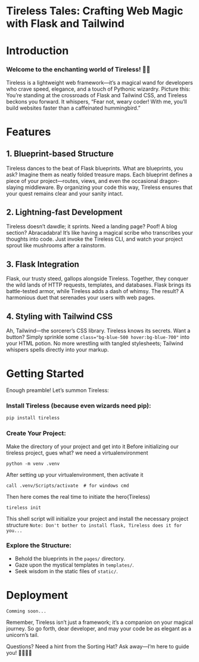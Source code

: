# Tireless Tales: Crafting Web Magic with Flask and Tailwind
# Introduction
### Welcome to the enchanting world of Tireless! 🚀✨
Tireless is a lightweight web framework—it’s a magical wand for developers who crave speed, elegance, and a touch of Pythonic wizardry. Picture this: You’re standing at the crossroads of Flask and Tailwind CSS, and Tireless beckons you forward. It whispers, “Fear not, weary coder! With me, you’ll build websites faster than a caffeinated hummingbird.”

# Features

## 1. Blueprint-based Structure
Tireless dances to the beat of Flask blueprints. What are blueprints, you ask? Imagine them as neatly folded treasure maps. Each blueprint defines a piece of your project—routes, views, and even the occasional dragon-slaying middleware. By organizing your code this way, Tireless ensures that your quest remains clear and your sanity intact.

## 2. Lightning-fast Development
Tireless doesn’t dawdle; it sprints. Need a landing page? Poof! A blog section? Abracadabra! It’s like having a magical scribe who transcribes your thoughts into code. Just invoke the Tireless CLI, and watch your project sprout like mushrooms after a rainstorm.

## 3. Flask Integration
Flask, our trusty steed, gallops alongside Tireless. Together, they conquer the wild lands of HTTP requests, templates, and databases. Flask brings its battle-tested armor, while Tireless adds a dash of whimsy. The result? A harmonious duet that serenades your users with web pages.

## 4. Styling with Tailwind CSS
Ah, Tailwind—the sorcerer’s CSS library. Tireless knows its secrets. Want a button? Simply sprinkle some ```class="bg-blue-500 hover:bg-blue-700"``` into your HTML potion. No more wrestling with tangled stylesheets; Tailwind whispers spells directly into your markup.

# Getting Started
Enough preamble! Let’s summon Tireless:

### Install Tireless (because even wizards need pip):
```python
pip install tireless
```
### Create Your Project:
Make the directory of your project and get into it
Before initializing our tireless project, gues what? we need a virtualenvironment
```shell
python -m venv .venv
```
After setting up your virtualenvironment, then activate it
```shell
call .venv/Scripts/activate  # for windows cmd
```
Then here comes the real time to initiate the hero(Tireless)
```shell
tireless init
```
This shell script will initialize your project and install the necessary project structure
```Note: Don't bother to install flask, Tireless does it for you...```

### Explore the Structure:
 - Behold the blueprints in the ```pages/``` directory.
 - Gaze upon the mystical templates in ```templates/```.
 - Seek wisdom in the static files of ```static/```.

# Deployment
~~~ 
Comming soon...
~~~~

Remember, Tireless isn’t just a framework; it’s a companion on your magical journey. So go forth, dear developer, and may your code be as elegant as a unicorn’s tail.

Questions? Need a hint from the Sorting Hat? Ask away—I’m here to guide you! 🧙‍♂️📜🔮
